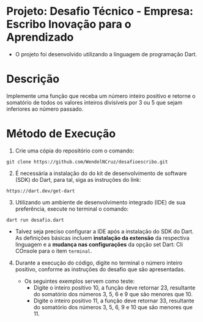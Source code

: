 # Projeto: Desafio Técnico - Empresa: Escribo Inovação para o Aprendizado
* O projeto foi desenvolvido utilizando a linguagem de programação Dart.

# Descrição 
Implemente uma função que receba um número inteiro positivo e retorne o somatório de todos os valores inteiros divisíveis por 3 ou 5 que sejam inferiores ao número passado.


# Método de Execução

1. Crie uma cópia do repositório com o comando:

~~~
git clone https://github.com/WendelNCruz/desafioescribo.git
~~~

2. É necessária a instalação do do kit de desenvolvimento de software (SDK) do Dart,
para tal, siga as instruções do link:

~~~
https://dart.dev/get-dart
~~~

3. Utilizando um ambiente de desenvolvimento integrado (IDE) de sua preferência, execute no terminal o comando:

~~~
dart run desafio.dart
~~~

* Talvez seja preciso configurar a IDE após a instalação do SDK do Dart. As definições básicas incluem **instalação da extensão** da respectiva linguagem e a **mudança nas configurações** da opção set Dart: Cli COnsole para o item `terminal`. 

4. Durante a execução do código, digite no terminal o número inteiro positivo, conforme as instruções do desafio que são apresentadas.

    * Os seguintes exemplos servem como teste:
        * Digite o inteiro positivo 10, a função deve retornar 23, resultante do somatório dos números 3, 5, 6 e 9 que são menores que 10.
        * Digite o inteiro positivo 11, a função deve retornar 33, resultante do somatório dos números 3, 5, 6, 9 e 10 que são menores que 11.